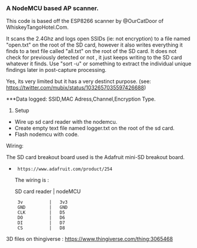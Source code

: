 ### A NodeMCU based AP scanner.

This code is based off the ESP8266 scanner by @OurCatDoor of WhiskeyTangoHotel.Com.

It scans the 2.4Ghz and logs open SSIDs (ie: not encryption) to a file named "open.txt" on the root of the SD card, however it also writes everything it finds to a text file called "all.txt" on the root of the SD card. It does not check for previously detected or not , it just keeps writing to the SD card whatever it finds. Use "sort -u" or something to 
extract the individual unique findings later in post-capture processing. 

Yes, its very limited but it has a very destinct purpose. 
(see: https://twitter.com/mubix/status/1032657035597426688)

***Data logged:
SSID,MAC Adress,Channel,Encryption Type.

1. Setup 

- Wire up sd card reader with the nodemcu.
- Create empty text file named logger.txt on the root of the sd card.
- Flash nodemcu with code.

Wiring: 

The SD card breakout board used is the Adafruit mini-SD breakout board. 
 *      https://www.adafruit.com/product/254

   The wiring is :
   
    SD card reader  |  nodeMCU
   	   
   	    3v          |   3v3
        GND         |   GND
        CLK         |   D5
        DO          |   D6
        DI          |   D7
        CS          |   D8

  
3D files on thingiverse : https://www.thingiverse.com/thing:3065468
